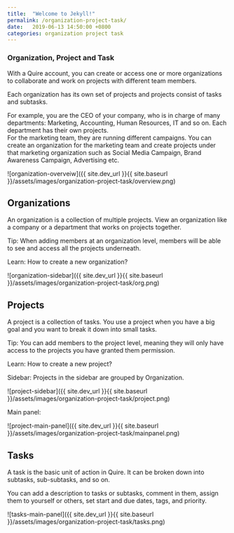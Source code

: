 ```yaml
---
title:  "Welcome to Jekyll!"
permalink: /organization-project-task/
date:   2019-06-13 14:50:00 +0800
categories: organization project task
---
```


### Organization, Project and Task




With a Quire account, you can create or access one or more organizations to collaborate and work on projects with different team members.

Each organization has its own set of projects and projects consist of tasks and subtasks. 


For example, you are the CEO of your company, who is in charge of many departments: Marketing, Accounting, Human Resources, IT and so on. Each department has their own projects.  
For the marketing team, they are running different campaigns. You can create an organization for the marketing team and create projects under that marketing organization such as Social Media Campaign, Brand Awareness Campaign, Advertising etc. 



![organization-overveiw]({{ site.dev_url }}{{ site.baseurl }}/assets/images/organization-project-task/overview.png)




## Organizations
An organization is a collection of multiple projects. View an organization like a company or a department that works on projects together.  

Tip: When adding members at an organization level, members will be able to see and access all the projects underneath. 

Learn: How to create a new organization?


![organization-sidebar]({{ site.dev_url }}{{ site.baseurl }}/assets/images/organization-project-task/org.png)




## Projects
A project is a collection of tasks. You use a project when you have a big goal and you want to break it down into small tasks.

Tip: You can add members to the project level, meaning they will only have access to the projects you have granted them permission. 

Learn: How to create a new project? 


Sidebar: 
Projects in the sidebar are grouped by Organization. 


![project-sidebar]({{ site.dev_url }}{{ site.baseurl }}/assets/images/organization-project-task/project.png)


Main panel:

![project-main-panel]({{ site.dev_url }}{{ site.baseurl }}/assets/images/organization-project-task/mainpanel.png)










## Tasks
A task is the basic unit of action in Quire. It can be broken down into subtasks, sub-subtasks, and so on. 

You can add a description to tasks or subtasks, comment in them, assign them to yourself or others, set start and due dates, tags, and priority. 

![tasks-main-panel]({{ site.dev_url }}{{ site.baseurl }}/assets/images/organization-project-task/tasks.png)




